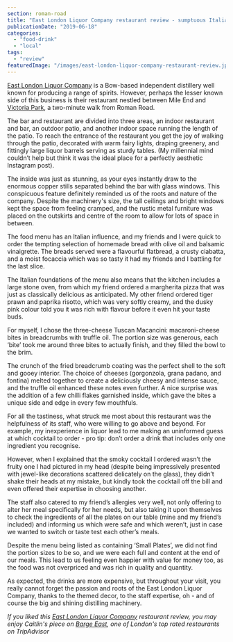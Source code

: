 ```yaml
---
section: roman-road
title: "East London Liquor Company restaurant review - sumptuous Italian bites in the heart of a distillery"
publicationDate: "2019-06-18"
categories: 
  - "food-drink"
  - "local"
tags: 
  - "review"
featuredImage: "/images/east-london-liquor-company-restaurant-review.jpg"
---
```


[East London Liquor Company](https://romanroadlondon.com/alex-wolpert-east-london-liquor-company/) is a Bow-based independent distillery well known for producing a range of spirits. However, perhaps the lesser known side of this business is their restaurant nestled between Mile End and [Victoria Park](https://romanroadlondon.com/victoria-park-east-london-bow/), a two-minute walk from Roman Road.

The bar and restaurant are divided into three areas, an indoor restaurant and bar, an outdoor patio, and another indoor space running the length of the patio. To reach the entrance of the restaurant you get the joy of walking through the patio, decorated with warm fairy lights, draping greenery, and fittingly large liquor barrels serving as sturdy tables. (My millennial mind couldn’t help but think it was the ideal place for a perfectly aesthetic Instagram post).

The inside was just as stunning, as your eyes instantly draw to the enormous copper stills separated behind the bar with glass windows. This conspicuous feature definitely reminded us of the roots and nature of the company. Despite the machinery's size, the tall ceilings and bright windows kept the space from feeling cramped, and the rustic metal furniture was placed on the outskirts and centre of the room to allow for lots of space in between.

The food menu has an Italian influence, and my friends and I were quick to order the tempting selection of homemade bread with olive oil and balsamic vinaigrette. The breads served were a flavourful flatbread, a crusty ciabatta, and a moist focaccia which was so tasty it had my friends and I battling for the last slice.

The Italian foundations of the menu also means that the kitchen includes a large stone oven, from which my friend ordered a margherita pizza that was just as classically delicious as anticipated. My other friend ordered tiger prawn and paprika risotto, which was very softly creamy, and the dusky pink colour told you it was rich with flavour before it even hit your taste buds.

For myself, I chose the three-cheese Tuscan Macancini: macaroni-cheese bites in breadcrumbs with truffle oil. The portion size was generous, each ‘bite’ took me around three bites to actually finish, and they filled the bowl to the brim.

The crunch of the fried breadcrumb coating was the perfect shell to the soft and gooey interior. The choice of cheeses (gorgonzola, grana padano, and fontina) melted together to create a deliciously cheesy and intense sauce, and the truffle oil enhanced these notes even further. A nice surprise was the addition of a few chilli flakes garnished inside, which gave the bites a unique side and edge in every few mouthfuls.

For all the tastiness, what struck me most about this restaurant was the helpfulness of its staff, who were willing to go above and beyond. For example, my inexperience in liquor lead to me making an uninformed guess at which cocktail to order - pro tip: don’t order a drink that includes only one ingredient you recognise.

However, when I explained that the smoky cocktail I ordered wasn’t the fruity one I had pictured in my head (despite being impressively presented with jewel-like decorations scattered delicately on the glass), they didn’t shake their heads at my mistake, but kindly took the cocktail off the bill and even offered their expertise in choosing another.

The staff also catered to my friend’s allergies very well, not only offering to alter her meal specifically for her needs, but also taking it upon themselves to check the ingredients of all the plates on our table (mine and my friend’s included) and informing us which were safe and which weren’t, just in case we wanted to switch or taste test each other’s meals.

Despite the menu being listed as containing ‘Small Plates’, we did not find the portion sizes to be so, and we were each full and content at the end of our meals. This lead to us feeling even happier with value for money too, as the food was not overpriced and was rich in quality and quantity.

As expected, the drinks are more expensive, but throughout your visit, you really cannot forget the passion and roots of the East London Liquor Company, thanks to the themed decor, to the staff expertise, oh - and of course the big and shining distilling machinery.

_If you liked this [East London Liquor Company](https://eastlondonliquorcompany.com/) restaurant review, you may enjoy Caitlin's piece on [Barge East](https://romanroadlondon.com/barge-east-restaurant-review/), one of London's top rated restaurants on TripAdvisor_
